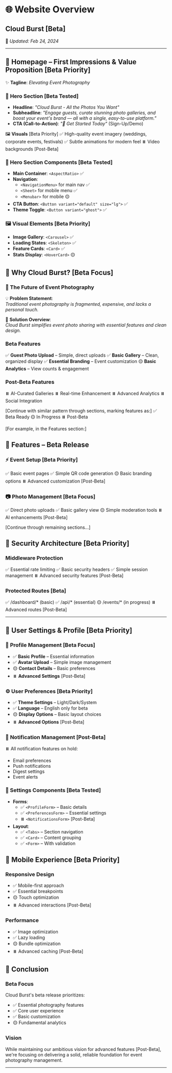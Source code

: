 # 🌐 **Website Overview**  

## Cloud Burst [Beta]
📅 *Updated: Feb 24, 2024*  

---

## 🎯 **Homepage – First Impressions & Value Proposition** [Beta Priority]

✨ **Tagline**: *Elevating Event Photography*  

### 🎥 **Hero Section** [Beta Tested]
- **Headline**: *"Cloud Burst - All the Photos You Want"*  
- **Subheadline**: *"Engage guests, curate stunning photo galleries, and boost your event's brand — all with a single, easy-to-use platform."*  
- **CTA (Call-to-Action)**: *"🚀 Get Started Today"* (Sign-Up/Demo)  

🖼️ **Visuals** [Beta Priority]
✅ High-quality event imagery (weddings, corporate events, festivals)
✅ Subtle animations for modern feel
⏸️ Video backgrounds [Post-Beta]

### 🎥 Hero Section Components [Beta Tested]
- **Main Container**: `<AspectRatio>` ✅
- **Navigation**: 
  - `<NavigationMenu>` for main nav ✅
  - `<Sheet>` for mobile menu ✅
  - `<Menubar>` for mobile 🟡
- **CTA Button**: `<Button variant="default" size="lg">` ✅
- **Theme Toggle**: `<Button variant="ghost">` ✅

### 🖼️ Visual Elements [Beta Priority]
- **Image Gallery**: `<Carousel>` ✅
- **Loading States**: `<Skeleton>` ✅
- **Feature Cards**: `<Card>` ✅
- **Stats Display**: `<HoverCard>` 🟡

## 🤔 **Why Cloud Burst?** [Beta Focus]

### **🎯 The Future of Event Photography**  
💡 **Problem Statement**:  
*Traditional event photography is fragmented, expensive, and lacks a personal touch.*  

🚀 **Solution Overview**:  
*Cloud Burst simplifies event photo sharing with essential features and clean design.*

### Beta Features
✅ **Guest Photo Upload** – Simple, direct uploads
✅ **Basic Gallery** – Clean, organized display
✅ **Essential Branding** – Event customization
🟡 **Basic Analytics** – View counts & engagement

### Post-Beta Features
⏸️ AI-Curated Galleries
⏸️ Real-time Enhancement
⏸️ Advanced Analytics
⏸️ Social Integration

[Continue with similar pattern through sections, marking features as:]
✅ Beta Ready
🟡 In Progress
⏸️ Post-Beta

[For example, in the Features section:]

## 🚀 **Features – Beta Release**  

### ⚡ **Event Setup** [Beta Priority] 
✅ Basic event pages
✅ Simple QR code generation
🟡 Basic branding options
⏸️ Advanced customization [Post-Beta]

### 📷 **Photo Management** [Beta Focus]
✅ Direct photo uploads
✅ Basic gallery view
🟡 Simple moderation tools
⏸️ AI enhancements [Post-Beta]

[Continue through remaining sections...]

## 🔐 Security Architecture [Beta Priority]

### Middleware Protection
✅ Essential rate limiting
✅ Basic security headers
✅ Simple session management
⏸️ Advanced security features [Post-Beta]

### Protected Routes [Beta]
✅ /dashboard/* (basic)
✅ /api/* (essential)
🟡 /events/* (in progress)
⏸️ Advanced routes [Post-Beta]

---

## 🎯 **User Settings & Profile** [Beta Priority]

### 👤 **Profile Management** [Beta Focus]
- ✅ **Basic Profile** – Essential information
- ✅ **Avatar Upload** – Simple image management
- 🟡 **Contact Details** – Basic preferences
- ⏸️ **Advanced Settings** [Post-Beta]

### ⚙️ **User Preferences** [Beta Priority]
- ✅ **Theme Settings** – Light/Dark/System
- ✅ **Language** – English only for beta
- 🟡 **Display Options** – Basic layout choices
- ⏸️ **Advanced Options** [Post-Beta]

### 🔔 **Notification Management** [Post-Beta]
⏸️ All notification features on hold:
- Email preferences
- Push notifications
- Digest settings
- Event alerts

### 🎯 Settings Components [Beta Tested]
- **Forms**: 
  - ✅ `<ProfileForm>` – Basic details
  - ✅ `<PreferencesForm>` – Essential settings
  - ⏸️ `<NotificationsForm>` [Post-Beta]
- **Layout**: 
  - ✅ `<Tabs>` – Section navigation
  - ✅ `<Card>` – Content grouping
  - ✅ `<Form>` – With validation

## 📱 **Mobile Experience** [Beta Priority]

### Responsive Design
- ✅ Mobile-first approach
- ✅ Essential breakpoints
- 🟡 Touch optimization
- ⏸️ Advanced interactions [Post-Beta]

### Performance
- ✅ Image optimization
- ✅ Lazy loading
- 🟡 Bundle optimization
- ⏸️ Advanced caching [Post-Beta]

## 🎯 **Conclusion**  

### Beta Focus
Cloud Burst's beta release prioritizes:
- ✅ Essential photography features
- ✅ Core user experience
- ✅ Basic customization
- 🟡 Fundamental analytics

### Vision
While maintaining our ambitious vision for advanced features [Post-Beta], we're focusing on delivering a solid, reliable foundation for event photography management.

---

